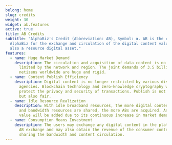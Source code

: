```yaml
---
belong: home
slug: credits
weight: 30
widget: ab.features
active: true
title: AB Credits
subtitle: "AlphaBiz's Credit (Abbreviation: AB), Symbol: α. AB is the credit of
  AlphaBiz for the exchange and circulation of the digital content value, it is
  also a resource digital asset."
features:
  - name: Huge Market Demand
    description: The circulation and acquisition of data content is no longer
      limited by the network and region. The joint demands of 3.5 billion
      netizens worldwide are huge and rigid.
  - name: Content Publish Efficiency
    description: Digital content is no longer restricted by various distribution
      agencies. Blockchain technology and zero-knowledge cryptography will fully
      protect the privacy and security of transactions. Publish is not only free
      but also fair.
  - name: Idle Resource Realization
    description: With idle broadband resources, the more digital contents are stored
      and bandwidth resources are shared, the more ABs are acquired. And the AB
      value will be added due to its continuous increase in market demand.
  - name: Consumption Means Investment
    description: The users may exchange any digital content in the platform through
      AB exchange and may also obtain the revenue of the consumer content by
      sharing the bandwidth and content circulation.
---
```

